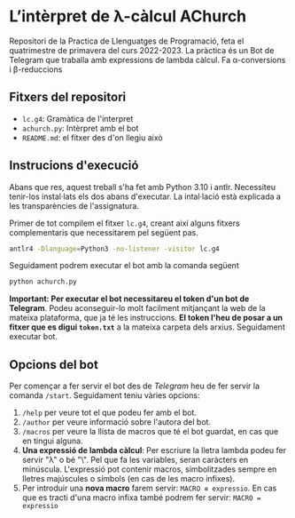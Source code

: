 # L’intèrpret de λ-càlcul AChurch
Repositori de la Practica de Llenguatges de Programació, feta el quatrimestre de primavera del curs 2022-2023. La pràctica és un Bot de Telegram que traballa amb expressions de lambda càlcul. Fa α-conversions i β-reduccions

## Fitxers del repositori
* ```lc.g4```: Gramàtica de l'interpret
* ```achurch.py```: Intèrpret amb el bot
* ```README.md```: el fitxer des d'on llegiu això

## Instrucions d'execució
Abans que res, aquest treball s'ha fet amb Python 3.10 i antlr. Necessiteu tenir-los instal·lats els dos abans d'executar. La intal·lació està explicada a les transparències de l'assignatura.

Primer de tot compilem el fitxer ```lc.g4```, creant així alguns fitxers complementaris que necessitarem pel següent pas.

```bash
antlr4 -Dlanguage=Python3 -no-listener -visitor lc.g4
```

Seguidament podrem executar el bot amb la comanda següent

```bash
python achurch.py
```

**Important: Per executar el bot necessitareu el token d'un bot de Telegram**. Podeu aconseguir-lo molt facilment mitjançant la web de la mateixa plataforma, que ja té les instruccions. **El token l'heu de posar a un fitxer que es digui ```token.txt```** a la mateixa carpeta dels arxius. Seguidament executar bot.

## Opcions del bot
Per començar a fer servir el bot des de *Telegram* heu de fer servir la comanda ```/start```. Seguidament teniu vàries opcions:
1. ```/help``` per veure tot el que podeu fer amb el bot.
2. ```/author``` per veure informació sobre l'autora del bot.
3. ```/macros``` per veure la llista de macros que té el bot guardat, en cas que en tingui alguna.
4. **Una expressió de lambda càlcul**: Per escriure la lletra lambda podeu fer servir "λ" o bé "\\". Pel que fa les variables, seran caràcters en minúscula. L'expressió pot contenir macros, simbolitzades sempre en lletres  majúscules o símbols (en cas de les macro infixes).
5. Per introduir una **nova macro** farem servir: ```MACRO ≡ expressio```. En cas que es tracti d'una macro infixa també podrem fer servir: ```MACRO = expressio```
